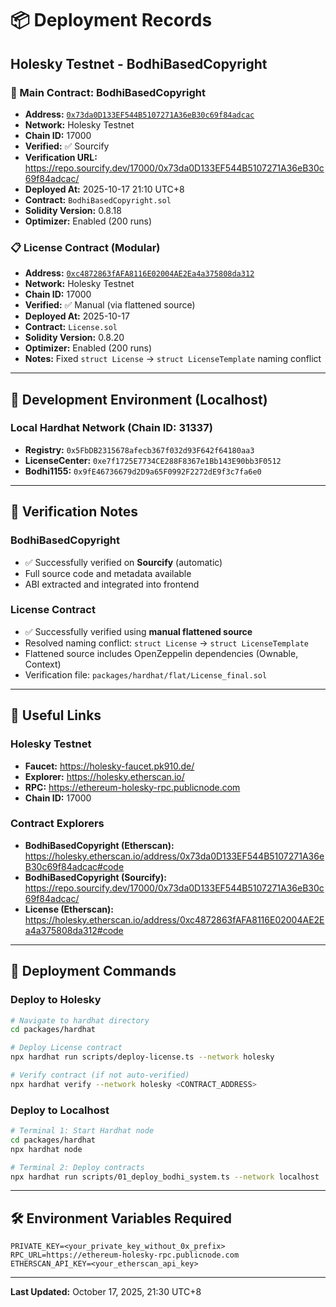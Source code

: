 ﻿# 📦 Deployment Records

## Holesky Testnet - BodhiBasedCopyright

### 🎯 Main Contract: BodhiBasedCopyright
- **Address:** [`0x73da0D133EF544B5107271A36eB30c69f84adcac`](https://holesky.etherscan.io/address/0x73da0D133EF544B5107271A36eB30c69f84adcac#code)
- **Network:** Holesky Testnet
- **Chain ID:** 17000
- **Verified:** ✅ Sourcify
- **Verification URL:** https://repo.sourcify.dev/17000/0x73da0D133EF544B5107271A36eB30c69f84adcac/
- **Deployed At:** 2025-10-17 21:10 UTC+8
- **Contract:** `BodhiBasedCopyright.sol`
- **Solidity Version:** 0.8.18
- **Optimizer:** Enabled (200 runs)

### 📋 License Contract (Modular)
- **Address:** [`0xc4872863fAFA8116E02004AE2Ea4a375808da312`](https://holesky.etherscan.io/address/0xc4872863fAFA8116E02004AE2Ea4a375808da312#code)
- **Network:** Holesky Testnet
- **Chain ID:** 17000
- **Verified:** ✅ Manual (via flattened source)
- **Deployed At:** 2025-10-17
- **Contract:** `License.sol`
- **Solidity Version:** 0.8.20
- **Optimizer:** Enabled (200 runs)
- **Notes:** Fixed `struct License` → `struct LicenseTemplate` naming conflict

---

## 🧪 Development Environment (Localhost)

### Local Hardhat Network (Chain ID: 31337)
- **Registry:** `0x5FbDB2315678afecb367f032d93F642f64180aa3`
- **LicenseCenter:** `0xe7f1725E7734CE288F8367e1Bb143E90bb3F0512`
- **Bodhi1155:** `0x9fE46736679d2D9a65F0992F2272dE9f3c7fa6e0`

---

## 📝 Verification Notes

### BodhiBasedCopyright
- ✅ Successfully verified on **Sourcify** (automatic)
- Full source code and metadata available
- ABI extracted and integrated into frontend

### License Contract
- ✅ Successfully verified using **manual flattened source**
- Resolved naming conflict: `struct License` → `struct LicenseTemplate`
- Flattened source includes OpenZeppelin dependencies (Ownable, Context)
- Verification file: `packages/hardhat/flat/License_final.sol`

---

## 🔗 Useful Links

### Holesky Testnet
- **Faucet:** https://holesky-faucet.pk910.de/
- **Explorer:** https://holesky.etherscan.io/
- **RPC:** https://ethereum-holesky-rpc.publicnode.com
- **Chain ID:** 17000

### Contract Explorers
- **BodhiBasedCopyright (Etherscan):** https://holesky.etherscan.io/address/0x73da0D133EF544B5107271A36eB30c69f84adcac#code
- **BodhiBasedCopyright (Sourcify):** https://repo.sourcify.dev/17000/0x73da0D133EF544B5107271A36eB30c69f84adcac/
- **License (Etherscan):** https://holesky.etherscan.io/address/0xc4872863fAFA8116E02004AE2Ea4a375808da312#code

---

## 🚀 Deployment Commands

### Deploy to Holesky
```bash
# Navigate to hardhat directory
cd packages/hardhat

# Deploy License contract
npx hardhat run scripts/deploy-license.ts --network holesky

# Verify contract (if not auto-verified)
npx hardhat verify --network holesky <CONTRACT_ADDRESS>
```

### Deploy to Localhost
```bash
# Terminal 1: Start Hardhat node
cd packages/hardhat
npx hardhat node

# Terminal 2: Deploy contracts
npx hardhat run scripts/01_deploy_bodhi_system.ts --network localhost
```

---

## 🛠️ Environment Variables Required

```env
PRIVATE_KEY=<your_private_key_without_0x_prefix>
RPC_URL=https://ethereum-holesky-rpc.publicnode.com
ETHERSCAN_API_KEY=<your_etherscan_api_key>
```

---

**Last Updated:** October 17, 2025, 21:30 UTC+8
